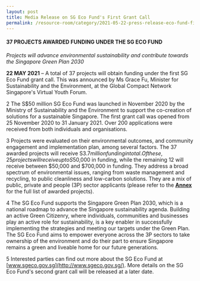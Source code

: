 ```yaml
---
layout: post
title: Media Release on SG Eco Fund's First Grant Call  
permalink: /resource-room/category/2021-05-22-press-release-eco-fund-first-grant-call
---  
```


#### 37 PROJECTS AWARDED FUNDING UNDER THE SG ECO FUND

_Projects will advance environmental sustainability and contribute towards the Singapore Green Plan 2030_

**22 MAY 2021** – A total of 37 projects will obtain funding under the first SG Eco Fund grant call. This was announced by Ms Grace Fu, Minister for Sustainability and the Environment, at the Global Compact Network Singapore&#39;s Virtual Youth Forum.

2 The S$50 million SG Eco Fund was launched in November 2020 by the Ministry of Sustainability and the Environment to support the co-creation of solutions for a sustainable Singapore. The first grant call was opened from 25 November 2020 to 31 January 2021. Over 200 applications were received from both individuals and organisations.

3 Projects were evaluated on their environmental outcomes, and community engagement and implementation plan, among several factors. The 37 awarded projects will receive S$3.7 million funding in total. Of these, 25 projects will receive up to S$50,000 in funding, while the remaining 12 will receive between $50,000 and $700,000 in funding. They address a broad spectrum of environmental issues, ranging from waste management and recycling, to public cleanliness and low-carbon solutions. They are a mix of public, private and people (3P) sector applicants (please refer to the **[Annex](https://www.mse.gov.sg/resources/awarded-projects.pdf)** for the full list of awarded projects).

4 The SG Eco Fund supports the Singapore Green Plan 2030, which is a national roadmap to advance the Singapore sustainability agenda. Building an active Green Citizenry, where individuals, communities and businesses play an active role for sustainability, is a key enabler in successfully implementing the strategies and meeting our targets under the Green Plan. The SG Eco Fund aims to empower everyone across the 3P sectors to take ownership of the environment and do their part to ensure Singapore remains a green and liveable home for our future generations.

5 Interested parties can find out more about the SG Eco Fund at [www.sgeco.gov.sg](http://www.sgeco.gov.sg/). More details on the SG Eco Fund&#39;s second grant call will be released at a later date.

